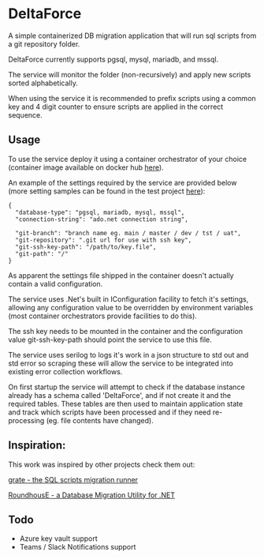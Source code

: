 # DeltaForce
A simple containerized DB migration application that will run sql scripts from a git repository folder.

DeltaForce currently supports pgsql, mysql, mariadb, and mssql.

The service will monitor the folder (non-recursively) and apply new scripts sorted alphabetically. 

When using the service it is recommended to prefix scripts using a common key and 4 digit counter to ensure scripts are applied in the correct sequence.

## Usage
To use the service deploy it using a container orchestrator of your choice (container image available on docker hub [here](https://hub.docker.com/repository/docker/henrikdk/delta-force)). 

An example of the settings required by the service are provided below (more setting samples can be found in the test project [here](https://github.com/HenrikDK/DeltaForce/tree/main/DeltaForce.Test)):
```
{
  "database-type": "pgsql, mariadb, mysql, mssql",
  "connection-string": "ado.net connection string",
  
  "git-branch": "branch name eg. main / master / dev / tst / uat",
  "git-repository": ".git url for use with ssh key",
  "git-ssh-key-path": "/path/to/key.file",
  "git-path": "/"
}
```

As apparent the settings file shipped in the container doesn't actually contain a valid configuration.

The service uses .Net's built in IConfiguration facility to fetch it's settings, allowing any configuration value to be overridden by environment variables (most container orchestrators provide facilities to do this). 

The ssh key needs to be mounted in the container and the configuration value git-ssh-key-path should point the service to use this file.

The service uses serilog to logs it's work in a json structure to std out and std error so scraping these will allow the service to be integrated into existing error collection workflows.

On first startup the service will attempt to check if the database instance already has a schema called 'DeltaForce', and if not create it and the required tables. These tables are then used to maintain application state and track which scripts have been processed and if they need re-processing (eg. file contents have changed).

## Inspiration: 
This work was inspired by other projects check them out:

[grate - the SQL scripts migration runner](https://github.com/erikbra/grate)

[RoundhousE - a Database Migration Utility for .NET](https://github.com/chucknorris/roundhouse)

## Todo

- Azure key vault support
- Teams / Slack Notifications support